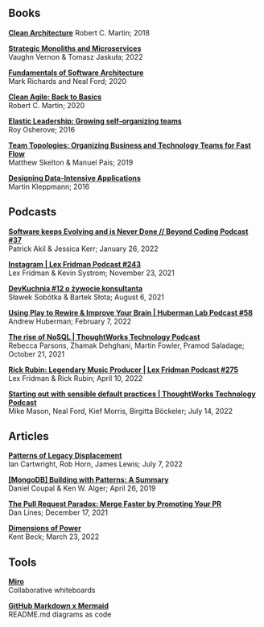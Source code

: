 ## Books

[**Clean Architecture**](https://www.pearson.com/en-us/subject-catalog/p/clean-architecture-a-craftsmans-guide-to-software-structure-and-design/P200000009528/9780134494166)
Robert C. Martin; 2018

[**Strategic Monoliths and Microservices**](https://www.pearson.com/us/higher-education/product/Vernon-Strategic-Monoliths-and-Microservices-Driving-Innovation-Using-Purposeful-Architecture-OASIS/9780137355570.html)  
Vaughn Vernon & Tomasz Jaskuła; 2022

[**Fundamentals of Software Architecture**](https://www.oreilly.com/library/view/fundamentals-of-software/9781492043447/)  
Mark Richards and Neal Ford; 2020

[**Clean Agile: Back to Basics**](https://www.pearson.com/us/higher-education/program/Martin-Clean-Agile-Back-to-Basics/PGM2604771.html)  
Robert C. Martin; 2020

[**Elastic Leadership: Growing self-organizing teams**](https://www.manning.com/books/elastic-leadership)  
Roy Osherove; 2016

[**Team Topologies: Organizing Business and Technology Teams for Fast Flow**](https://teamtopologies.com/book)  
Matthew Skelton & Manuel Pais; 2019

[**Designing Data-Intensive Applications**](https://dataintensive.net)  
Martin Kleppmann; 2016

## Podcasts

[**Software keeps Evolving and is Never Done // Beyond Coding Podcast #37**](https://youtu.be/4-0fiuKdxmc)  
 Patrick Akil & Jessica Kerr; January 26, 2022

[**Instagram | Lex Fridman Podcast #243**](https://youtu.be/3pvpNKUPbIY)  
Lex Fridman & Kevin Systrom; November 23, 2021

[**DevKuchnia #12 o żywocie konsultanta**](https://youtu.be/D39bjCrzZm4)  
Sławek Sobótka & Bartek Słota; August 6, 2021

[**Using Play to Rewire & Improve Your Brain | Huberman Lab Podcast #58**](https://youtu.be/BwyZIWeBpRw)  
Andrew Huberman; February 7, 2022

[**The rise of NoSQL | ThoughtWorks Technology Podcast**](https://www.thoughtworks.com/insights/podcasts/technology-podcasts/rise-nosql)  
Rebecca Parsons, Zhamak Dehghani, Martin Fowler, Pramod Saladage; October 21, 2021

[**Rick Rubin: Legendary Music Producer | Lex Fridman Podcast #275**](https://youtu.be/H_szemxPcTI)  
Lex Fridman & Rick Rubin; April 10, 2022

[**Starting out with sensible default practices | ThoughtWorks Technology Podcast**](https://www.thoughtworks.com/en-us/insights/podcasts/technology-podcasts/sensible-defaults)  
Mike Mason, Neal Ford, Kief Morris, Birgitta Böckeler; July 14, 2022

## Articles

[**Patterns of Legacy Displacement**](https://martinfowler.com/articles/patterns-legacy-displacement/)  
Ian Cartwright, Rob Horn, James Lewis; July 7, 2022

[**[MongoDB] Building with Patterns: A Summary**](https://www.mongodb.com/blog/post/building-with-patterns-a-summary)  
Daniel Coupal & Ken W. Alger; April 26, 2019

[**The Pull Request Paradox: Merge Faster by Promoting Your PR**](https://dzone.com/articles/the-pull-request-paradox-merge-faster-by-promoting)  
Dan Lines; December 17, 2021

[**Dimensions of Power**](https://medium.com/@kentbeck_7670/dimensions-of-power-15ac9fa0c590)  
Kent Beck; March 23, 2022

## Tools

[**Miro**](https://miro.com/)  
Collaborative whiteboards

[**GitHub Markdown x Mermaid**](https://github.blog/2022-02-14-include-diagrams-markdown-files-mermaid/)  
README.md diagrams as code
